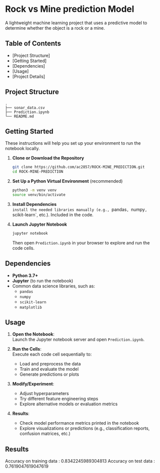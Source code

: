 

# Rock vs Mine prediction Model

A lightweight machine learning project that uses a predictive model to determine whether the object is a rock or a mine.


## Table of Contents
- [Project Structure]
- [Getting Started]
- [Dependencies]
- [Usage]
- [Project Details]

## Project Structure

```
.
├── sonar_data.csv
├── Prediction.ipynb
└── README.md
```


## Getting Started

These instructions will help you set up your environment to run the notebook locally.

1. **Clone or Download the Repository**  
   ```bash
   git clone https://github.com/ac2857/ROCK-MINE_PREDICTION.git
   cd ROCK-MINE-PREDICTION
   ```

2. **Set Up a Python Virtual Environment** (recommended)  
   ```bash
   python3 -m venv venv
   source venv/bin/activate  
   ```

3. **Install Dependencies**  
   `install the needed libraries manually (e.g., `pandas`, `numpy`, `scikit-learn`, etc.). Included in the code.

4. **Launch Jupyter Notebook**  
   ```bash
   jupyter notebook
   ```
   Then open `Prediction.ipynb` in your browser to explore and run the code cells.

## Dependencies

- **Python 3.7+**
- **Jupyter** (to run the notebook)
- Common data science libraries, such as:
  - `pandas`
  - `numpy`
  - `scikit-learn`
  - `matplotlib`
  

## Usage

1. **Open the Notebook**:  
   Launch the Jupyter notebook server and open `Prediction.ipynb`.

2. **Run the Cells**:  
   Execute each code cell sequentially to:
   - Load and preprocess the data
   - Train and evaluate the model
   - Generate predictions or plots

3. **Modify/Experiment**:  
   - Adjust hyperparameters
   - Try different feature engineering steps
   - Explore alternative models or evaluation metrics

4. **Results**:  
   - Check model performance metrics printed in the notebook
   - Explore visualizations or predictions (e.g., classification reports, confusion matrices, etc.)

## Results

Accuracy on training data :  0.8342245989304813
Accuracy on test data :  0.7619047619047619

